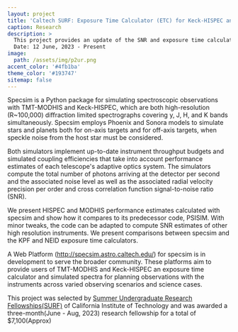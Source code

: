 ```yaml
---
layout: project
title: 'Caltech SURF: Exposure Time Calculator (ETC) for Keck‑HISPEC and TMT‑MODHIS'
caption: Research
description: >
  This project provides an update of the SNR and exposure time calculation tool and its web platform (http://specsim.astro.caltech.edu/) for Keck-HISPEC as well as TMT-    MODHIS.
  Date: 12 June, 2023 - Present
image: 
  path: /assets/img/p2ur.png
accent_color: '#4fb1ba'
theme_color: '#193747'
sitemap: false
---
```

Specsim is a Python package for simulating spectroscopic observations with TMT-MODHIS and Keck-HISPEC, which are both high-resolution (R~100,000) diffraction limited spectrographs covering y, J, H, and K bands simultaneously. Specsim employs Phoenix and Sonora models to simulate stars and planets both for on-axis targets and for off-axis targets, when speckle noise from the host star must be considered. 

Both simulators implement up-to-date instrument throughput budgets and simulated coupling efficiencies that take into account performance estimates of each telescope's adaptive optics system. The simulators compute the total number of photons arriving at the detector per second and the associated noise level as well as the associated radial velocity precision per order and cross correlation function signal-to-noise ratio (SNR). 

We present HISPEC and MODHIS performance estimates calculated with specsim and show how it compares to its predecessor code, PSISIM. With minor tweaks, the code can be adapted to compute SNR estimates of other high resolution instruments. We present comparisons between specsim and the KPF and NEID exposure time calculators. 

A Web Platform (http://specsim.astro.caltech.edu/) for specsim is in development to serve the broader community. These platforms aim to provide users of TMT-MODHIS and Keck-HISPEC an exposure time calculator and simulated spectra for planning observations with the instruments across varied observing scenarios and science cases.

This project was selected by [Summer Undergraduate Research Fellowships(SURF)](https://sfp.caltech.edu/undergraduate-research/programs/surf) of California Institute of Technology and was awarded a three-month(June - Aug, 2023) research fellowship for a total of $7,100(Approx)
